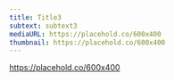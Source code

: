 ```yaml
---
title: Title3
subtext: subtext3
mediaURL: https://placehold.co/600x400
thumbnail: https://placehold.co/600x400
---
```

https://placehold.co/600x400
